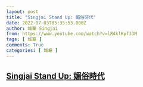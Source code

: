 ```yaml
---
layout: post
title: "Singjai Stand Up: 媚俗時代"
date: 2022-07-03T05:35:53.000Z
author: 城寨 Singjai
from: https://www.youtube.com/watch?v=lR4klKpT33M
tags: [ 城寨 ]
comments: True
categories: [ 城寨 ]
---
```

<!--1656826553000-->
[Singjai Stand Up: 媚俗時代](https://www.youtube.com/watch?v=lR4klKpT33M)
------

<div>

</div>
